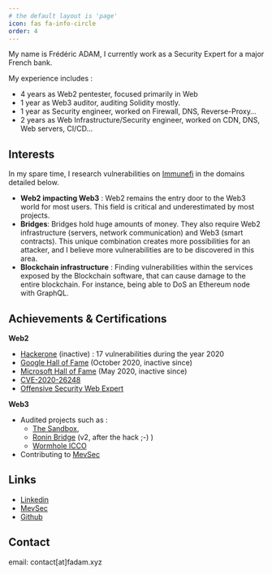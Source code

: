 ```yaml
---
# the default layout is 'page'
icon: fas fa-info-circle
order: 4
---
```


My name is Frédéric ADAM, I currently work as a Security Expert for a major French bank.

My experience includes  : 
* 4 years as Web2 pentester, focused primarily in Web
* 1 year as Web3 auditor, auditing Solidity mostly.
* 1 year as Security engineer, worked on Firewall, DNS, Reverse-Proxy…
* 2 years as Web Infrastructure/Security engineer, worked on CDN, DNS, Web servers, CI/CD…

## Interests
In my spare time, I research vulnerabilities on [Immunefi](immunefi.com) in the domains detailed below.
* **Web2 impacting Web3** : Web2 remains the entry door to the Web3 world for most users. This field is critical and underestimated by most projects.
* **Bridges**: Bridges hold huge amounts of money. They also require Web2 infrastructure (servers, network communication) and Web3 (smart contracts). This unique combination creates more possibilities for an attacker, and I believe more vulnerabilities are to be discovered in this area.
* **Blockchain infrastructure** : Finding vulnerabilities within the services exposed by the Blockchain software, that can cause damage to the entire blockchain. For instance, being able to DoS an Ethereum node with GraphQL.


## Achievements & Certifications

**Web2**
* [Hackerone](https://hackerone.com/fadam) (inactive) : 17 vulnerabilities during the year 2020
* [Google Hall of Fame](https://bughunters.google.com/profile/5eeae8c3-4e9a-46c6-ac7a-a378af9a3017) (October 2020, inactive since)
* [Microsoft Hall of Fame](https://nvd.nist.gov/vuln/detail/CVE-2020-26248) (May 2020, inactive since)
* [CVE-2020-26248](https://nvd.nist.gov/vuln/detail/CVE-2020-26248)
* [Offensive Security Web Expert](https://www.offsec.com/courses/web-300/)

**Web3**
* Audited projects such as : 
    * [The Sandbox](https://www.sandbox.game/), 
    * [Ronin Bridge](https://etherscan.io/address/0x64192819ac13ef72bf6b5ae239ac672b43a9af08) (v2, after the hack ;-) )
    * [Wormhole ICCO](https://github.com/wormhole-foundation/wormhole-icco/blob/main/WHITEPAPER.md)
* Contributing to [MevSec](https://mevsec.com/)


## Links
* [Linkedin](https://fr.linkedin.com/in/%F0%9F%90%88%E2%80%8D-fr%C3%A9d%C3%A9ric-adam-729b49112)
* [MevSec](https://mevsec.com/)
* [Github](https://github.com/0xfadam)


## Contact
email: contact[at]fadam.xyz